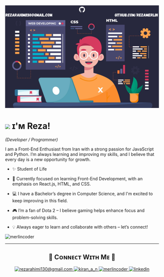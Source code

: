 <!--Banner-->
![merlincoder Banner Image](./assets/header.png)


<!--Header Name-->
# <img src="https://user-images.githubusercontent.com/74038190/216120981-b9507c36-0e04-4469-8e27-c99271b45ba5.png" width="30"/> ɪ'ᴍ Reza! 
*(Developer / Programmer)*
<br /> 


<!--Start Intro-->               
<p align="left">I am a Front-End Enthusiast from Iran with a strong passion for JavaScript and Python. I’m always learning and improving my skills, and I believe that every day is a new opportunity for growth. </p>


- ✨ Student of Life
- 🌱 Currently focused on learning Front-End Development, with an emphasis on React.js, HTML, and CSS.
- 💻 I have a Bachelor’s degree in Computer Science, and I'm excited to keep improving in this field.
- 🎮 I’m a fan of Dota 2 – I believe gaming helps enhance focus and problem-solving skills.

- 💡 Always eager to learn and collaborate with others – let’s connect!
<!--End Intro-->


<!--Profile Count Badge-->
<p align="left">
  <img src="https://komarev.com/ghpvc/?username=merlincoder&label=Profile%20views&color=770677&style=for-the-badge&logo=star" alt="merlincoder" style="padding-right:20px;" />
</p>

---


<!--Contact Section--> 

<h2 align="center">🤝 Cᴏɴɴᴇᴄᴛ Wɪᴛʜ Mᴇ 🤝 </h2>
<div align="center">
  
<a href="mailto:rezarahimi130@gmail.com" target="_blank">
<img src="./gmail.png" width=50 height=50 alt="rezarahimi130@gmail.com" style="margin-bottom: 5px;" />
</a>


<a href="https://www.instagram.com/merlincoder" target="_blank">
<img src="./instagram.png" width=50 height=50 alt="kiran_a_n" style="margin-bottom: 5px;" />
</a>

<a href="https://www.github.com/merlincoder" target="_blank">
<img src="./github.png" width=50 height=50 alt="merlincoder" style="margin-bottom: 5px;" />
</a>

<a href="https://www.linkedin.com/in/reza-rahimi/" target="_blank">
<img src="./linkedin.png" width=50 height=50 alt="linkedin" style="margin-bottom: 5px;" />
</a>

</div>
<br/>
